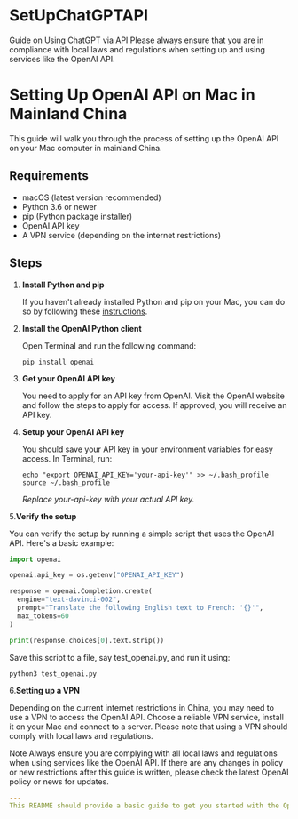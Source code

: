 # SetUpChatGPTAPI
Guide on Using ChatGPT via API
Please always ensure that you are in compliance with local laws and regulations when setting up and using services like the OpenAI API.

# Setting Up OpenAI API on Mac in Mainland China

This guide will walk you through the process of setting up the OpenAI API on your Mac computer in mainland China.

## Requirements

- macOS (latest version recommended)
- Python 3.6 or newer
- pip (Python package installer)
- OpenAI API key
- A VPN service (depending on the internet restrictions)

## Steps

1. **Install Python and pip**

   If you haven't already installed Python and pip on your Mac, you can do so by following these [instructions](https://docs.python-guide.org/starting/install3/osx/).

2. **Install the OpenAI Python client**

   Open Terminal and run the following command:

   ```shell
   pip install openai
   ```

3. **Get your OpenAI API key**

   You need to apply for an API key from OpenAI. Visit the OpenAI website and follow the steps to apply for access. If approved, you will receive an API key.

4. **Setup your OpenAI API key**

   You should save your API key in your environment variables for easy access. In Terminal, run:

   ```shell
   echo "export OPENAI_API_KEY='your-api-key'" >> ~/.bash_profile
   source ~/.bash_profile
   ```

   _Replace your-api-key with your actual API key._

5.**Verify the setup**

You can verify the setup by running a simple script that uses the OpenAI API. Here's a basic example:

```python
import openai

openai.api_key = os.getenv("OPENAI_API_KEY")

response = openai.Completion.create(
  engine="text-davinci-002",
  prompt="Translate the following English text to French: '{}'",
  max_tokens=60
)

print(response.choices[0].text.strip())

```

Save this script to a file, say test_openai.py, and run it using:

```shell
python3 test_openai.py
```

   6.**Setting up a VPN**

   Depending on the current internet restrictions in China, you may need to use a VPN to access the OpenAI API. Choose a reliable VPN service, install it on your Mac and connect to a server. Please note that using a VPN should comply with local laws and regulations.

   Note
   Always ensure you are complying with all local laws and regulations when using services like the OpenAI API. If there are any changes in policy or new restrictions after this guide is written, please check the latest OpenAI policy or news for updates.

   ```yaml
   ---
   This README should provide a basic guide to get you started with the OpenAI API on your Mac in mainland China. Please replace `'your-api-key'` with   your actual OpenAI API key.
   ```


